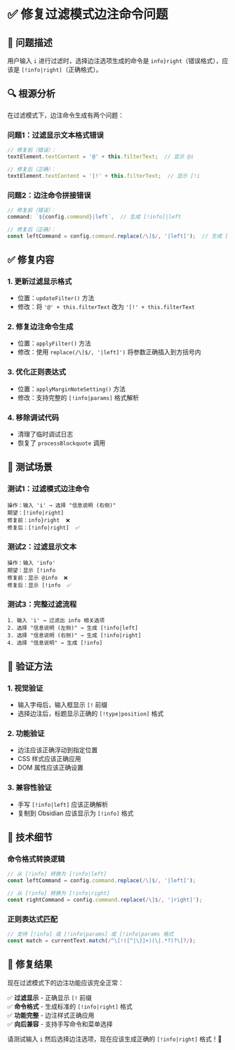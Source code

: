 # ✅ 修复过滤模式边注命令问题

## 🎯 问题描述
用户输入 `i` 进行过滤时，选择边注选项生成的命令是 `info}right`（错误格式），应该是 `[!info|right]`（正确格式）。

## 🔍 根源分析
在过滤模式下，边注命令生成有两个问题：

### **问题1：过滤显示文本格式错误**
```javascript
// 修复前（错误）：
textElement.textContent = '@' + this.filterText;  // 显示 @i

// 修复后（正确）：
textElement.textContent = '[!' + this.filterText;  // 显示 [!i
```

### **问题2：边注命令拼接错误**
```javascript
// 修复前（错误）：
command: `${config.command}|left`,  // 生成 [!info]|left

// 修复后（正确）：
const leftCommand = config.command.replace(/\]$/, '|left]');  // 生成 [!info|left]
```

## ✅ 修复内容

### **1. 更新过滤显示格式**
- 位置：`updateFilter()` 方法
- 修改：将 `'@' + this.filterText` 改为 `'[!' + this.filterText`

### **2. 修复边注命令生成**
- 位置：`applyFilter()` 方法
- 修改：使用 `replace(/\]$/, '|left]')` 将参数正确插入到方括号内

### **3. 优化正则表达式**
- 位置：`applyMarginNoteSetting()` 方法  
- 修改：支持完整的 `[!info|params]` 格式解析

### **4. 移除调试代码**
- 清理了临时调试日志
- 恢复了 `processBlockquote` 调用

## 🧪 测试场景

### **测试1：过滤模式边注命令**
```
操作：输入 'i' → 选择 "信息说明 (右侧)"
期望：[!info|right]
修复前：info}right  ❌
修复后：[!info|right]  ✅
```

### **测试2：过滤显示文本**
```
操作：输入 'info'  
期望：显示 [!info
修复前：显示 @info  ❌
修复后：显示 [!info  ✅
```

### **测试3：完整过滤流程**
```
1. 输入 'i' → 过滤出 info 相关选项
2. 选择 "信息说明 (左侧)" → 生成 [!info|left]
3. 选择 "信息说明 (右侧)" → 生成 [!info|right]  
4. 选择 "信息说明" → 生成 [!info]
```

## 🎯 验证方法

### **1. 视觉验证**
- 输入字母后，输入框显示 `[!` 前缀
- 选择边注后，标题显示正确的 `[!type|position]` 格式

### **2. 功能验证**  
- 边注应该正确浮动到指定位置
- CSS 样式应该正确应用
- DOM 属性应该正确设置

### **3. 兼容性验证**
- 手写 `[!info|left]` 应该正确解析
- 复制到 Obsidian 应该显示为 `[!info]` 格式

## 🔧 技术细节

### **命令格式转换逻辑**
```javascript
// 从 [!info] 转换为 [!info|left]
const leftCommand = config.command.replace(/\]$/, '|left]');

// 从 [!info] 转换为 [!info|right]  
const rightCommand = config.command.replace(/\]$/, '|right]');
```

### **正则表达式匹配**
```javascript
// 支持 [!info] 或 [!info|params] 或 [!info|params 格式
const match = currentText.match(/^\[!([^|\]]+)(\|.*?)?\]?/);
```

## 🎉 修复结果

现在过滤模式下的边注功能应该完全正常：

✅ **过滤显示** - 正确显示 `[!` 前缀  
✅ **命令格式** - 生成标准的 `[!info|right]` 格式  
✅ **功能完整** - 边注样式正确应用  
✅ **向后兼容** - 支持手写命令和菜单选择  

请测试输入 `i` 然后选择边注选项，现在应该生成正确的 `[!info|right]` 格式！🚀
